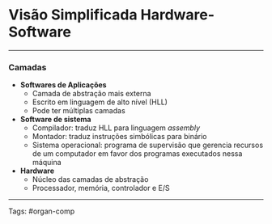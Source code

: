 # Visão Simplificada Hardware-Software

---

### Camadas

- **Softwares de Aplicações**
	- Camada de abstração mais externa
	- Escrito em linguagem de alto nível (HLL)
	- Pode ter múltiplas camadas
- **Software de sistema**
	- Compilador: traduz HLL para linguagem *assembly*
	- Montador: traduz instruções simbólicas para binário
	- Sistema operacional: programa de supervisão que gerencia recursos de um computador em favor dos programas executados nessa máquina
- **Hardware**
	- Núcleo das camadas de abstração
	- Processador, memória, controlador e E/S

---

Tags: #organ-comp 